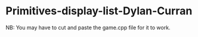 # Primitives-display-list-Dylan-Curran
NB: You may have to cut and paste the game.cpp file for it to work.
